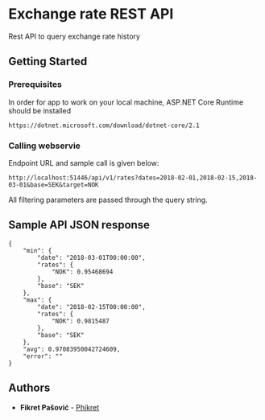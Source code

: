 # Exchange rate REST API

Rest API to query exchange rate history

## Getting Started

### Prerequisites

In order for app to work on your local machine, ASP.NET Core Runtime should be installed

```
https://dotnet.microsoft.com/download/dotnet-core/2.1
```
### Calling webservie

Endpoint URL and sample call is given below:

```
http://localhost:51446/api/v1/rates?dates=2018-02-01,2018-02-15,2018-03-01&base=SEK&target=NOK
```

All filtering parameters are passed through the query string.

## Sample API JSON response

```
{
    "min": {
        "date": "2018-03-01T00:00:00",
        "rates": {
            "NOK": 0.95468694
        },
        "base": "SEK"
    },
    "max": {
        "date": "2018-02-15T00:00:00",
        "rates": {
            "NOK": 0.9815487
        },
        "base": "SEK"
    },
    "avg": 0.97083950042724609,
    "error": ""
}
```

## Authors

* **Fikret Pašović** - [Phikret](https://github.com/Phikret)


